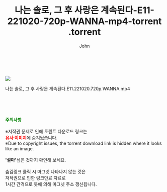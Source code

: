 ﻿---
layout: post
title:  "                   나는 솔로, 그 후 사랑은 계속된다-E11-221020-720p-WANNA-mp4-torrent                .torrent"
author: John
categories: [ TV ]
tags: [  ]
image: https://torrentrj59.com/uploadfile/full/05cc28d326ec1b0a197195e0d3898f3b5ea91ddf.jpg 
description: "                   나는 솔로, 그 후 사랑은 계속된다-E11-221020-720p-WANNA-mp4-torrent                 torrent 정보 공유"
toc: true
toc_sticky: true
---

<br>
<p><img src="https://torrentrj59.com/uploadfile/full/05cc28d326ec1b0a197195e0d3898f3b5ea91ddf.jpg"/></p>
 나는 솔로, 그 후 사랑은 계속된다.E11.221020.720p.WANNA.mp4    
    
<br><br><br>
<p data-ke-size="size16"><b><span style="color: green;">주의사항</span></b><br /><br />※저작권 문제로 인해 토렌트 다운로드 링크는<br /><b><span style="color: red;">유사 이미지</span></b>에 숨겨뒀습니다.<br />※Due to copyright issues, the torrent download link is hidden where it looks like an image.<br /><br /><b>'설마'</b>싶은 것까지 확인해 보세요.<br /><br />숨김링크 클릭 시 마그넷 나타나지 않는 것은<br />저작권으로 인한 링크만료 자료로<br />1시간 간격으로 봇에 의해 마그넷 주소 갱신됩니다.</p>

